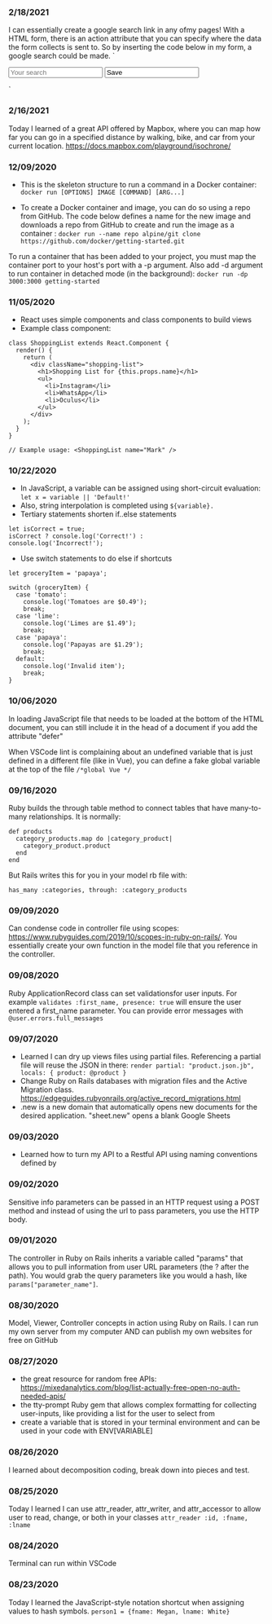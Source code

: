 ### 2/18/2021
I can essentially create a google search link in any ofmy pages! With a HTML form, there is an action attribute that you can specify where the data the form collects is sent to. So by inserting the code below in my form, a google search could be made.
`<form action='http://www.google.com/search' method='GET'>
    <input type='text' name='q' placeholder='Your search'/>
    <input type='sumbit' value='Save'/>
 </form>
`

### 2/16/2021
Today I learned of a great API offered by Mapbox, where you can map how far you can go in a specified distance by walking, bike, and car from your current location.
https://docs.mapbox.com/playground/isochrone/

### 12/09/2020
- This is the skeleton structure to run a command in a Docker container:
`docker run [OPTIONS] IMAGE [COMMAND] [ARG...]`

- To create a Docker container and image, you can do so using a repo from GitHub. The code below defines a name for the new image and downloads a repo from GitHub to create and run the image as a container :
`docker run --name repo alpine/git clone https://github.com/docker/getting-started.git`

To run a container that has been added to your project, you must map the container port to your host's port with a -p argument. Also add -d argument to run container in detached mode (in the background):
`docker run -dp 3000:3000 getting-started`

### 11/05/2020
- React uses simple components and class components to build views
- Example class component: 
```
class ShoppingList extends React.Component {
  render() {
    return (
      <div className="shopping-list">
        <h1>Shopping List for {this.props.name}</h1>
        <ul>
          <li>Instagram</li>
          <li>WhatsApp</li>
          <li>Oculus</li>
        </ul>
      </div>
    );
  }
}

// Example usage: <ShoppingList name="Mark" />
```

### 10/22/2020
- In JavaScript, a variable can be assigned using short-circuit evaluation: `let x = variable || 'Default!'` 
- Also, string interpolation is completed using `${variable}.`
- Tertiary statements shorten if..else statements
```
let isCorrect = true;
isCorrect ? console.log('Correct!') :
console.log('Incorrect!');
```
- Use switch statements to do else if shortcuts
```
let groceryItem = 'papaya';

switch (groceryItem) {
  case 'tomato':
    console.log('Tomatoes are $0.49');
    break;
  case 'lime':
    console.log('Limes are $1.49');
    break;
  case 'papaya':
    console.log('Papayas are $1.29');
    break;
  default:
    console.log('Invalid item');
    break;
}
```

### 10/06/2020
In loading JavaScript file that needs to be loaded at the bottom of the HTML document, you can still include it in the head of a document if you add the attribute "defer"

When VSCode lint is complaining about an undefined variable that is just defined in a different file (like in Vue), you can define a fake global variable at the top of the file
``` /*global Vue */ ```

### 09/16/2020
Ruby builds the through table method to connect tables that have many-to-many relationships.
It is normally: 
```
def products
  category_products.map do |category_product|
    category_product.product
  end
end
```

But Rails writes this for you in your model rb file with:
```
has_many :categories, through: :category_products 
``` 

### 09/09/2020
Can condense code in controller file using scopes: https://www.rubyguides.com/2019/10/scopes-in-ruby-on-rails/. You essentially create your own function in the model file that you reference in the controller.

### 09/08/2020
Ruby ApplicationRecord class can set validationsfor user inputs. For example
```validates :first_name, presence: true```
will ensure the user entered a first_name parameter. You can provide error messages with
```@user.errors.full_messages```

### 09/07/2020
* Learned I can dry up views files using partial files. Referencing a partial file will reuse the JSON in there: ```render partial: "product.json.jb", locals: { product: @product }```
* Change Ruby on Rails databases with migration files and the Active Migration class. https://edgeguides.rubyonrails.org/active_record_migrations.html
* .new is a new domain that automatically opens new documents for the desired application. "sheet.new" opens a blank Google Sheets

### 09/03/2020
* Learned how to turn my API to a Restful API using naming conventions defined by

### 09/02/2020
Sensitive info parameters can be passed in an HTTP request using a POST method and instead of using the url to pass parameters, you use the HTTP body.

### 09/01/2020
The controller in Ruby on Rails inherits a variable called "params" that allows you to pull information from user URL parameters (the ? after the path). You would grab the query parameters like you would a hash, like `params["parameter_name"]`.

### 08/30/2020
Model, Viewer, Controller concepts in action using Ruby on Rails. I can run my own server from my computer AND can publish my own websites for free on GitHub

### 08/27/2020
- the great resource for random free APIs: https://mixedanalytics.com/blog/list-actually-free-open-no-auth-needed-apis/
- the tty-prompt Ruby gem that allows complex formatting for collecting user-inputs, like providing a list for the user to select from
- create a variable that is stored in your terminal environment and can be used in your code with ENV[VARIABLE]


### 08/26/2020
I learned about decomposition coding, break down into pieces and test.

### 08/25/2020
Today I learned I can use attr_reader, attr_writer, and attr_accessor to allow user to read, change, or both in your classes
`attr_reader :id, :fname, :lname`

### 08/24/2020
Terminal can run within VSCode

### 08/23/2020
Today I learned the JavaScript-style notation shortcut when assigning values to hash symbols.
`person1 = {fname: Megan, lname: White}`



